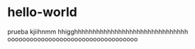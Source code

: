 # hello-world
prueba
kjiihnmm
hhigghhhhhhhhhhhhhhhhhhhhhhhhhhhhhhh
ooooooooooooooooooooooooooooooooooo
